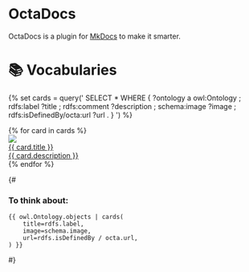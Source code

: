 # OctaDocs

OctaDocs is a plugin for [MkDocs](https://www.mkdocs.org/) to make it smarter.

# 📚 Vocabularies

{% set cards = query('
    SELECT * WHERE {
        ?ontology
            a owl:Ontology ;
            rdfs:label ?title ;
            rdfs:comment ?description ;
            schema:image ?image ;
            rdfs:isDefinedBy/octa:url ?url .
    }
') %}

<div class="ui four cards">
{% for card in cards %}
    <a class="ui raised card" href="/{{ card.url }}">
        <div class="image">
            <img src="{{ card.image }}" />
        </div>
        <div class="content">
            <div class="header">{{ card.title }}</div>
            <div class="description">{{ card.description }}</div>
        </div>
    </a>
{% endfor %}
</div>

{#
### To think about:

```jinja2
{{ owl.Ontology.objects | cards(
    title=rdfs.label,
    image=schema.image,
    url=rdfs.isDefinedBy / octa.url,
) }}
```
#}
